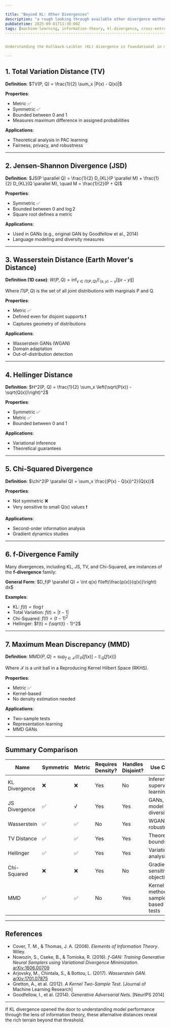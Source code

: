 ```yaml
---

title: "Beyond KL: Other Divergences"
description: "a rough looking through available other divergence methods."
pubDatetime: 2025-09-01T11:30:00Z
tags: [machine-learning, information-theory, kl-divergence, cross-entropy, variational-inference, supervised-learning, unsupervised-learning, reinforcement-learning, Total-Variation Distance,Jensen-Shannon Divergence, Wasserstein Distance, Chi-Squared Divergence, Hellinger Distance, f-Divergence Family, Maximum Mean Discrepancy, ]
-----------------------------------------------------------------------------------------------------------------------


Understanding the Kullback-Leibler (KL) divergence is foundational in machine learning, but it is not the only way to measure the distance between probability distributions. Depending on the scenario, several other divergence or distance metrics may be more appropriate. This blog post surveys major alternatives, their definitions, properties, and usage in machine learning.

---
```


## 1. Total Variation Distance (TV)

**Definition**:
$TV(P, Q) = \frac{1}{2} \sum_x |P(x) - Q(x)|$

**Properties**:

* Metric ✅
* Symmetric ✅
* Bounded between 0 and 1
* Measures maximum difference in assigned probabilities

**Applications**:

* Theoretical analysis in PAC learning
* Fairness, privacy, and robustness

---

## 2. Jensen-Shannon Divergence (JSD)

**Definition**:
$JS(P \parallel Q) = \frac{1}{2} D_{KL}(P \parallel M) + \frac{1}{2} D_{KL}(Q \parallel M), \quad M = \frac{1}{2}(P + Q)$

**Properties**:

* Symmetric ✅
* Bounded between 0 and $\log 2$
* Square root defines a metric

**Applications**:

* Used in GANs (e.g., original GAN by Goodfellow et al., 2014)
* Language modeling and diversity measures

---

## 3. Wasserstein Distance (Earth Mover's Distance)

**Definition (1D case)**:
$W(P, Q) = \inf_{\gamma \in \Pi(P, Q)} \mathbb{E}_{(x, y) \sim \gamma}[\|x - y\|]$

Where $\Pi(P, Q)$ is the set of all joint distributions with marginals P and Q.

**Properties**:

* Metric ✅
* Defined even for disjoint supports ❗
* Captures geometry of distributions

**Applications**:

* Wasserstein GANs (WGAN)
* Domain adaptation
* Out-of-distribution detection

---

## 4. Hellinger Distance

**Definition**:
$H^2(P, Q) = \frac{1}{2} \sum_x \left(\sqrt{P(x)} - \sqrt{Q(x)}\right)^2$

**Properties**:

* Symmetric ✅
* Metric ✅
* Bounded between 0 and 1

**Applications**:

* Variational inference
* Theoretical guarantees

---

## 5. Chi-Squared Divergence

**Definition**:
$\chi^2(P \parallel Q) = \sum_x \frac{(P(x) - Q(x))^2}{Q(x)}$

**Properties**:

* Not symmetric ❌
* Very sensitive to small Q(x) values ❗

**Applications**:

* Second-order information analysis
* Gradient dynamics studies

---

## 6. f-Divergence Family

Many divergences, including KL, JS, TV, and Chi-Squared, are instances of the **f-divergence** family:

**General Form**:
$D_f(P \parallel Q) = \int q(x) f\left(\frac{p(x)}{q(x)}\right) dx$

**Examples**:

* KL: $f(t) = t \log t$
* Total Variation: $f(t) = |t - 1|$
* Chi-Squared: $f(t) = (t - 1)^2$
* Hellinger: $f(t) = (\sqrt{t} - 1)^2$

---

## 7. Maximum Mean Discrepancy (MMD)

**Definition**:
$\text{MMD}(P, Q) = \sup_{f \in \mathcal{F}} \left( \mathbb{E}_{P}[f(x)] - \mathbb{E}_{Q}[f(x)] \right)$

Where $\mathcal{F}$ is a unit ball in a Reproducing Kernel Hilbert Space (RKHS).

**Properties**:

* Metric ✅
* Kernel-based
* No density estimation needed

**Applications**:

* Two-sample tests
* Representation learning
* MMD GANs

---

## Summary Comparison

| Name          | Symmetric | Metric | Requires Density? | Handles Disjoint? | Use Case                           |
| ------------- | --------- | ------ | ----------------- | ----------------- | ---------------------------------- |
| KL Divergence | ❌         | ❌      | Yes               | No                | Inference, supervised learning     |
| JS Divergence | ✅         | √      | Yes               | Yes               | GANs, model diversity              |
| Wasserstein   | ✅         | ✅      | No                | Yes               | WGANs, robustness                  |
| TV Distance   | ✅         | ✅      | Yes               | Yes               | Theoretical bounds                 |
| Hellinger     | ✅         | ✅      | Yes               | Yes               | Variational analysis               |
| Chi-Squared   | ❌         | ❌      | Yes               | No                | Gradient-sensitive objectives      |
| MMD           | ✅         | ✅      | No                | Yes               | Kernel methods, sample-based tests |

---

## References

* Cover, T. M., & Thomas, J. A. (2006). *Elements of Information Theory*. Wiley.
* Nowozin, S., Cseke, B., & Tomioka, R. (2016). *f-GAN: Training Generative Neural Samplers using Variational Divergence Minimization*. [arXiv:1606.00709](https://arxiv.org/abs/1606.00709)
* Arjovsky, M., Chintala, S., & Bottou, L. (2017). *Wasserstein GAN*. [arXiv:1701.07875](https://arxiv.org/abs/1701.07875)
* Gretton, A., et al. (2012). *A Kernel Two-Sample Test*. \[Journal of Machine Learning Research]
* Goodfellow, I., et al. (2014). *Generative Adversarial Nets*. \[NeurIPS 2014]

---

If KL divergence opened the door to understanding model performance through the lens of information theory, these alternative distances reveal the rich terrain beyond that threshold.

